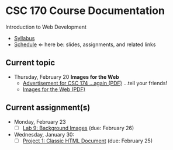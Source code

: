 # CSC 170 Course Documentation
Introduction to Web Development

- [Syllabus](syllabus.md)
- [Schedule](schedule.md)   &lArr; here be: slides, assignments, and related links

## Current topic

- Thursday, February 20 **Images for the Web**
  - [Advertisement for CSC 174 ...again (PDF)](11-images-for-the-web/summer-web-cluster-flyer.pdf) ...tell your friends!
  - [Images for the Web (PDF)](11-images-for-the-web/images-for-the-web.pdf)

## Current assignment(s)

- Monday, February 23
  - [ ] [Lab 9: Background Images](lab09-background-images/instructions.md) (due: February 26)
- Wednesday, January 30:
  - [ ] [Project 1: Classic HTML Document](project01-classic-html-document/instructions.md) (due: February 25)
